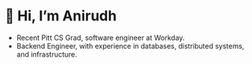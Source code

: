 👋 Hi, I’m Anirudh
=================

* Recent Pitt CS Grad, software engineer at Workday. 
* Backend Engineer, with experience in databases, distributed systems, and infrastructure.
